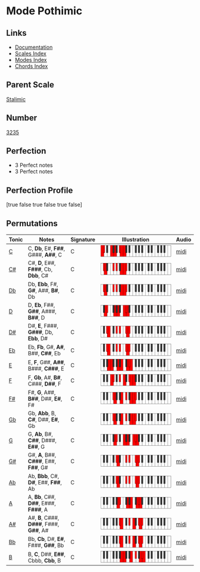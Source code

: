 # Mode Pothimic

## Links

- [Documentation](index.md)
- [Scales Index](Scales.md)
- [Modes Index](Modes.md)
- [Chords Index](Chords.md)

## Parent Scale

[Stalimic](ScaleStalimic.md)

## Number

[3235](https://ianring.com/musictheory/scales/3235)

## Perfection

- 3 Perfect notes
- 3 Perfect notes

## Perfection Profile

[true false true false true false]

## Permutations

| Tonic | Notes | Signature | Illustration | Audio |
|-------|-------|-----------|--------------|-------|
| [C](ModeCNaturalPothimic.md) | C, **Db**, E#, **F##**, G###, **A##**, C | C | ![CNaturalPothimic](ModeCNaturalPothimic.png) | [midi](https://github.com/edipermadi/music/blob/main/docs/ModeCNaturalPothimic.mid?raw=true) |
| [C#](ModeCSharpPothimic.md) | C#, **D**, E##, **F###**, Cb, **Dbb**, C# | C | ![CSharpPothimic](ModeCSharpPothimic.png) | [midi](https://github.com/edipermadi/music/blob/main/docs/ModeCSharpPothimic.mid?raw=true) |
| [Db](ModeDFlatPothimic.md) | Db, **Ebb**, F#, **G#**, A##, **B#**, Db | C | ![DFlatPothimic](ModeDFlatPothimic.png) | [midi](https://github.com/edipermadi/music/blob/main/docs/ModeDFlatPothimic.mid?raw=true) |
| [D](ModeDNaturalPothimic.md) | D, **Eb**, F##, **G##**, A###, **B##**, D | C | ![DNaturalPothimic](ModeDNaturalPothimic.png) | [midi](https://github.com/edipermadi/music/blob/main/docs/ModeDNaturalPothimic.mid?raw=true) |
| [D#](ModeDSharpPothimic.md) | D#, **E**, F###, **G###**, Db, **Ebb**, D# | C | ![DSharpPothimic](ModeDSharpPothimic.png) | [midi](https://github.com/edipermadi/music/blob/main/docs/ModeDSharpPothimic.mid?raw=true) |
| [Eb](ModeEFlatPothimic.md) | Eb, **Fb**, G#, **A#**, B##, **C##**, Eb | C | ![EFlatPothimic](ModeEFlatPothimic.png) | [midi](https://github.com/edipermadi/music/blob/main/docs/ModeEFlatPothimic.mid?raw=true) |
| [E](ModeENaturalPothimic.md) | E, **F**, G##, **A##**, B###, **C###**, E | C | ![ENaturalPothimic](ModeENaturalPothimic.png) | [midi](https://github.com/edipermadi/music/blob/main/docs/ModeENaturalPothimic.mid?raw=true) |
| [F](ModeFNaturalPothimic.md) | F, **Gb**, A#, **B#**, C###, **D##**, F | C | ![FNaturalPothimic](ModeFNaturalPothimic.png) | [midi](https://github.com/edipermadi/music/blob/main/docs/ModeFNaturalPothimic.mid?raw=true) |
| [F#](ModeFSharpPothimic.md) | F#, **G**, A##, **B##**, D##, **E#**, F# | C | ![FSharpPothimic](ModeFSharpPothimic.png) | [midi](https://github.com/edipermadi/music/blob/main/docs/ModeFSharpPothimic.mid?raw=true) |
| [Gb](ModeGFlatPothimic.md) | Gb, **Abb**, B, **C#**, D##, **E#**, Gb | C | ![GFlatPothimic](ModeGFlatPothimic.png) | [midi](https://github.com/edipermadi/music/blob/main/docs/ModeGFlatPothimic.mid?raw=true) |
| [G](ModeGNaturalPothimic.md) | G, **Ab**, B#, **C##**, D###, **E##**, G | C | ![GNaturalPothimic](ModeGNaturalPothimic.png) | [midi](https://github.com/edipermadi/music/blob/main/docs/ModeGNaturalPothimic.mid?raw=true) |
| [G#](ModeGSharpPothimic.md) | G#, **A**, B##, **C###**, E##, **F##**, G# | C | ![GSharpPothimic](ModeGSharpPothimic.png) | [midi](https://github.com/edipermadi/music/blob/main/docs/ModeGSharpPothimic.mid?raw=true) |
| [Ab](ModeAFlatPothimic.md) | Ab, **Bbb**, C#, **D#**, E##, **F##**, Ab | C | ![AFlatPothimic](ModeAFlatPothimic.png) | [midi](https://github.com/edipermadi/music/blob/main/docs/ModeAFlatPothimic.mid?raw=true) |
| [A](ModeANaturalPothimic.md) | A, **Bb**, C##, **D##**, E###, **F###**, A | C | ![ANaturalPothimic](ModeANaturalPothimic.png) | [midi](https://github.com/edipermadi/music/blob/main/docs/ModeANaturalPothimic.mid?raw=true) |
| [A#](ModeASharpPothimic.md) | A#, **B**, C###, **D###**, F###, **G##**, A# | C | ![ASharpPothimic](ModeASharpPothimic.png) | [midi](https://github.com/edipermadi/music/blob/main/docs/ModeASharpPothimic.mid?raw=true) |
| [Bb](ModeBFlatPothimic.md) | Bb, **Cb**, D#, **E#**, F###, **G##**, Bb | C | ![BFlatPothimic](ModeBFlatPothimic.png) | [midi](https://github.com/edipermadi/music/blob/main/docs/ModeBFlatPothimic.mid?raw=true) |
| [B](ModeBNaturalPothimic.md) | B, **C**, D##, **E##**, Cbbb, **Cbb**, B | C | ![BNaturalPothimic](ModeBNaturalPothimic.png) | [midi](https://github.com/edipermadi/music/blob/main/docs/ModeBNaturalPothimic.mid?raw=true) |
